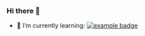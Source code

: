 ### Hi there 👋
- 🌱 I’m currently learning:  <a href="#">
    <img src="help/react.svg" alt="example badge" style="vertical-align:top margin:6px 4px">
  </a>  
